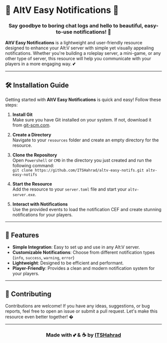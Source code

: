 # 🔔 AltV Easy Notifications 🔔

<h3 align="center">Say goodbye to boring chat logs and hello to beautiful, easy-to-use notifications! 🎉</h3>

**AltV Easy Notifications** is a lightweight and user-friendly resource designed to enhance your Alt:V server with simple yet visually appealing notifications. Whether you're building a roleplay server, a mini-game, or any other type of server, this resource will help you communicate with your players in a more engaging way. 💕

---

## 🛠️ Installation Guide

Getting started with **AltV Easy Notifications** is quick and easy! Follow these steps:

1. **Install Git**  
   Make sure you have Git installed on your system. If not, download it from [git-scm.com](https://git-scm.com/).

2. **Create a Directory**  
   Navigate to your `resources` folder and create an empty directory for the resource.

3. **Clone the Repository**  
   Open `Powershell` or `CMD` in the directory you just created and run the following command:  
   `git clone https://github.com/ITSHahrad/altv-easy-notifs.git altv-easy-notifs`

4. **Start the Resource**  
   Add the resource to your `server.toml` file and start your `altv-server.exe`.

5. **Interact with Notifications**  
   Use the provided events to load the notification CEF and create stunning notifications for your players.

---

## 📂 Features

- **Simple Integration**: Easy to set up and use in any Alt:V server.  
- **Customizable Notifications**: Choose from different notification types (`info`, `success`, `warning`, `error`) 
- **Lightweight**: Designed to be efficient and performant.  
- **Player-Friendly**: Provides a clean and modern notification system for your players.  

---

## 🤝 Contributing

Contributions are welcome! If you have any ideas, suggestions, or bug reports, feel free to open an issue or submit a pull request. Let's make this resource even better together! �

---

<h3 align="center">Made with 💕 & ☕ by <a href="https://github.com/ITSHahrad">ITSHahrad</a></h3>
